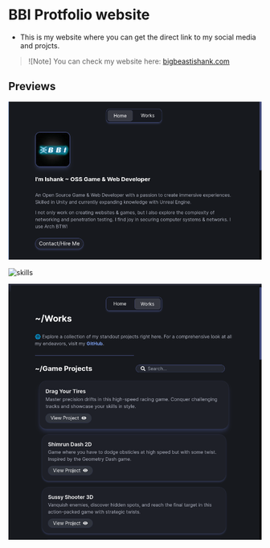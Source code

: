 # BBI Protfolio website
- This is my website where you can get the direct link to my social media and projcts.

> ![Note]
> You can check my website here: [bigbeastishank.com](https://bigbeastishank.com/)

## Previews
![hero](/public/preview/webhero.png)

![skills](/public/preview/webskill.png)

![work](/public/preview/webworks.png)
